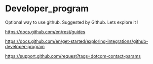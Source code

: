 # Developer_program
Optional way to use github. Suggested by Github. Lets explore it ! 

https://docs.github.com/en/rest/guides

https://docs.github.com/en/get-started/exploring-integrations/github-developer-program

https://support.github.com/request?tags=dotcom-contact-params
